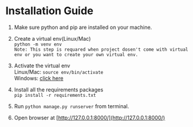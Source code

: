 # Installation Guide
1. Make sure python and pip are installed on your machine.
2. Create a virtual env(Linux/Mac)<br>
   ```python -m venv env```
   <br>```Note: This step is requared when project dosen't come with virtual env or you want to create your own virtual env.```
3. Activate the virtual env<br>
   Linux/Mac: ```source env/bin/activate```<br>
   Windows: [click here](https://docs.djangoproject.com/en/3.2/howto/windows/)
4. Install all the requirements packages<br>
    ```pip install -r requirements.txt```
   
5. Run ```python manage.py runserver``` from terminal.
6. Open browser at [http://127.0.0.1:8000/](http://127.0.0.1:8000/)